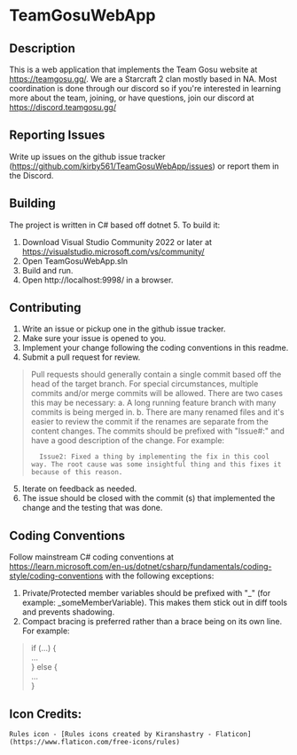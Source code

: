 # TeamGosuWebApp

## Description
This is a web application that implements the Team Gosu website at https://teamgosu.gg/. We are a Starcraft 2 clan mostly based in NA. Most coordination is done through our discord so if you're interested in learning more about the team, joining, or have questions, join our discord at https://discord.teamgosu.gg/

## Reporting Issues
Write up issues on the github issue tracker (https://github.com/kirby561/TeamGosuWebApp/issues) or report them in the Discord.

## Building
The project is written in C# based off dotnet 5. To build it:
1. Download Visual Studio Community 2022 or later at https://visualstudio.microsoft.com/vs/community/
2. Open TeamGosuWebApp.sln
3. Build and run.
4. Open http://localhost:9998/ in a browser.

## Contributing
1. Write an issue or pickup one in the github issue tracker.
2. Make sure your issue is opened to you.
3. Implement your change following the coding conventions in this readme.
4. Submit a pull request for review.
> Pull requests should generally contain a single commit based off the head of the target branch.
> For special circumstances, multiple commits  and/or merge commits will be allowed. There are two cases this may be necessary:
> 	a. A long running feature branch with many commits is being merged in.
> 	b. There are many renamed files and it's easier to review the commit if the renames are separate from the content changes.
>   The commits should be prefixed with "Issue#:" and have a good description of the change. For example:
>
>		Issue2: Fixed a thing by implementing the fix in this cool way. The root cause was some insightful thing and this fixes it because of this reason.
>
5. Iterate on feedback as needed.
6. The issue should be closed with the commit (s) that implemented the change and the testing that was done.

## Coding Conventions
Follow mainstream C# coding conventions at https://learn.microsoft.com/en-us/dotnet/csharp/fundamentals/coding-style/coding-conventions 
with the following exceptions:
1. Private/Protected member variables should be prefixed with "_" (for example: _someMemberVariable). This makes them stick out in diff tools and prevents shadowing.
2. Compact bracing is preferred rather than a brace being on its own line. For example:
>	if (...) {<br>
>	  ...<br>
>	} else {<br>
>	  ...<br>
>	}<br>

## Icon Credits:
	Rules icon - [Rules icons created by Kiranshastry - Flaticon](https://www.flaticon.com/free-icons/rules)

